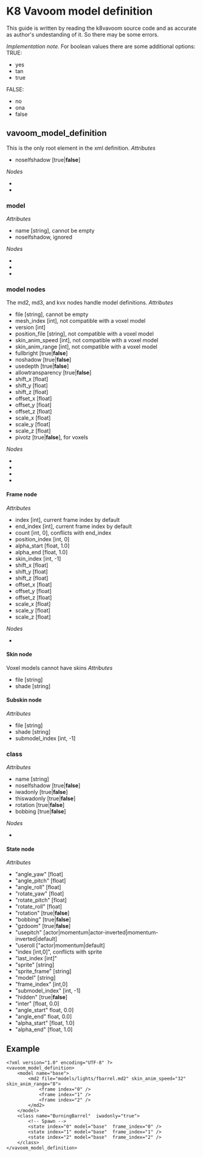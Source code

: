 # K8 Vavoom model definition
This guide is written by reading the k8vavoom source code and as accurate as author's undestanding of it. So there may be some errors.

_Implementation note_. For boolean values there are some additional options:
TRUE:
* yes
* tan
* true

FALSE:
* no
* ona
* false

## vavoom_model_definition
This is the only root element in the xml definition. 
_Attributes_
 * noselfshadow [true|**false**]

_Nodes_
 * <model> 
 * <class>

### model
_Attributes_
 * name [string], cannot be empty
 * noselfshadow, ignored
 
_Nodes_
 * <md2>
 * <md3>
 * <kvx>

### model nodes
The md2, md3, and kvx nodes handle model definitions.
_Attributes_ 
 * file [string], cannot be empty
 * mesh_index [int], not compatible with a voxel model
 * version [int]
 * position_file [string], not compatible with a voxel model
 * skin_anim_speed [int], not compatible with a voxel model
 * skin_anim_range [int], not compatible with a voxel model  
 * fullbright [true|**false**]
 * noshadow [true|**false**]
 * usedepth [true|**false**]
 * allowtransparency [true|**false**]
 * shift_x [float]
 * shift_y [float]
 * shift_z [float]
 * offset_x [float]
 * offset_y [float]
 * offset_z [float]
 * scale_x [float]
 * scale_y [float]
 * scale_z [float]
 * pivotz  [true|**false**], for voxels
 
 _Nodes_
 * <frame>
 * <skin>
 * <subskin>
 * <transform>
 
 #### Frame node

_Attributes_
 * index [int], current frame index by default
 * end_index [int], current frame index by default
 * count [int, 0], conflicts with end_index
 * position_index [int, 0]
 * alpha_start [float, 1.0]
 * alpha_end [float, 1.0]
 * skin_index [int, -1]
 * shift_x [float]
 * shift_y [float]
 * shift_z [float]
 * offset_x [float]
 * offset_y [float]
 * offset_z [float]
 * scale_x [float]
 * scale_y [float]
 * scale_z [float]
 
_Nodes_
 * <transform>

#### Skin node
Voxel models cannot have skins
_Attributes_
 * file [string]
 * shade [string]
 
#### Subskin node
_Attributes_
 * file [string]
 * shade [string]
 * submodel_index [int, -1]

### class
_Attributes_
* name [string]
* noselfshadow [true|**false**]
* iwadonly [true|**false**]
* thiswadonly [true|**false**]
* rotation  [true|**false**]
* bobbing  [true|**false**]

_Nodes_
* <state>

#### State node
_Attributes_
* "angle_yaw" [float]
* "angle_pitch" [float]
* "angle_roll" [float]
* "rotate_yaw" [float]
* "rotate_pitch" [float]
* "rotate_roll" [float]
* "rotation"  [true|**false**]
* "bobbing" [true|**false**]
* "gzdoom" [true|**false**]
* "usepitch" [actor|momentum|actor-inverted|momentum-inverted|default]
* "useroll ["actor|momentum|default]
* "index [int,0]", conflicts with sprite
* "last_index [int]"
* "sprite" [string]
* "sprite_frame" [string]
* "model" [string]
* "frame_index" [int,0]
* "submodel_index" [int, -1]
* "hidden" [true|**false**]
* "inter" [float, 0.0]
* "angle_start" float, 0.0]
* "angle_end" float, 0.0]
* "alpha_start" [float, 1.0]
* "alpha_end" [float, 1.0]

## Example
```
<?xml version="1.0" encoding="UTF-8" ?>
<vavoom_model_definition>
	<model name="base">
		<md2 file="models/lights/fbarrel.md2" skin_anim_speed="32" skin_anim_range="8">
			<frame index="0" />
			<frame index="1" />
			<frame index="2" />
		</md2>
	</model>
	<class name="BurningBarrel"  iwadonly="true">
		<!-- Spawn -->
		<state index="0" model="base"  frame_index="0" />
		<state index="1" model="base"  frame_index="1" />
		<state index="2" model="base"  frame_index="2" />
	</class>
</vavoom_model_definition>
```
